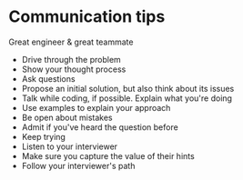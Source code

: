 # Communication tips
Great engineer & great teammate

- Drive through the problem
- Show your thought process
- Ask questions
- Propose an initial solution, but also think about its issues
- Talk while coding, if possible. Explain what you're doing
- Use examples to explain your approach
- Be open about mistakes
- Admit if you've heard the question before
- Keep trying
- Listen to your interviewer
- Make sure you capture the value of their hints
- Follow your interviewer's path
